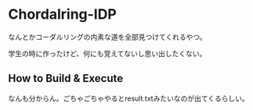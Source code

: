 # Chordalring-IDP

なんとかコーダルリングの内素な道を全部見つけてくれるやつ。

学生の時に作ったけど、何にも覚えてないし思い出したくない。

## How to Build & Execute

なんも分からん。ごちゃごちゃやるとresult.txtみたいなのが出てくるらしい。